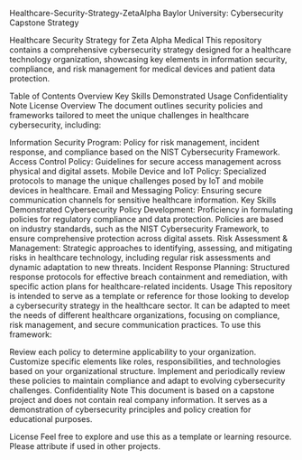 Healthcare-Security-Strategy-ZetaAlpha
Baylor University: Cybersecurity Capstone Strategy

Healthcare Security Strategy for Zeta Alpha Medical
This repository contains a comprehensive cybersecurity strategy designed for a healthcare technology organization, showcasing key elements in information security, compliance, and risk management for medical devices and patient data protection.

Table of Contents
Overview
Key Skills Demonstrated
Usage
Confidentiality Note
License
Overview
The document outlines security policies and frameworks tailored to meet the unique challenges in healthcare cybersecurity, including:

Information Security Program: Policy for risk management, incident response, and compliance based on the NIST Cybersecurity Framework.
Access Control Policy: Guidelines for secure access management across physical and digital assets.
Mobile Device and IoT Policy: Specialized protocols to manage the unique challenges posed by IoT and mobile devices in healthcare.
Email and Messaging Policy: Ensuring secure communication channels for sensitive healthcare information.
Key Skills Demonstrated
Cybersecurity Policy Development: Proficiency in formulating policies for regulatory compliance and data protection. Policies are based on industry standards, such as the NIST Cybersecurity Framework, to ensure comprehensive protection across digital assets.
Risk Assessment & Management: Strategic approaches to identifying, assessing, and mitigating risks in healthcare technology, including regular risk assessments and dynamic adaptation to new threats.
Incident Response Planning: Structured response protocols for effective breach containment and remediation, with specific action plans for healthcare-related incidents.
Usage
This repository is intended to serve as a template or reference for those looking to develop a cybersecurity strategy in the healthcare sector. It can be adapted to meet the needs of different healthcare organizations, focusing on compliance, risk management, and secure communication practices. To use this framework:

Review each policy to determine applicability to your organization.
Customize specific elements like roles, responsibilities, and technologies based on your organizational structure.
Implement and periodically review these policies to maintain compliance and adapt to evolving cybersecurity challenges.
Confidentiality Note
This document is based on a capstone project and does not contain real company information. It serves as a demonstration of cybersecurity principles and policy creation for educational purposes.

License
Feel free to explore and use this as a template or learning resource. Please attribute if used in other projects.

